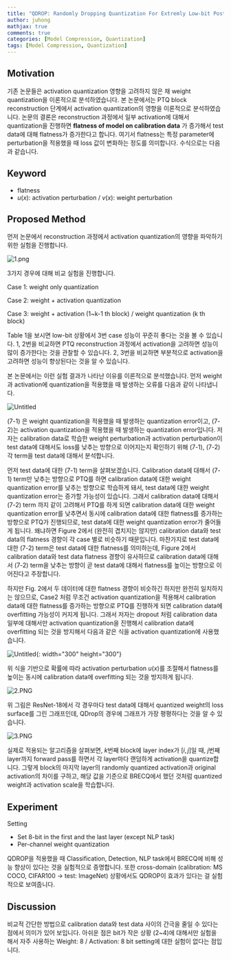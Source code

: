 ```yaml
---
title: "QDROP: Randomly Dropping Quantization For Extremly Low-bit Post-Training Quantization"
author: juhong
mathjax: true
comments: true
categories: [Model Compression, Quantization]
tags: [Model Compression, Quantization]
---
```


## **Motivation**

기존 논문들은 activation quantization 영향을 고려하지 않은 채 weight quantization을 이론적으로 분석하였습니다. 본 논문에서는 PTQ block reconstruction 단계에서 activation quantization의 영향을 이론적으로 분석하였습니다. 논문의 결론은 reconstruction 과정에서 일부 activation에 대해서 quantization을 진행하면 **flatness of model on calibration data** 가 증가해서 test data에 대해 flatness가 증가한다고 합니다. 여기서 flatness는 특정 parameter에 perturbation을 적용했을 때 loss 값이 변화하는 정도를 의미합니다. 수식으로는 다음과 같습니다.

## **Keyword**

- flatness
- $u(x)$: activation perturbation / $v(x)$: weight perturbation

## **Proposed Method**

먼저 논문에서 reconstruction 과정에서 activation quantization의 영향을 파악하기 위한 실험을 진행합니다.

![1.png]({{site.url}}/assets/img/63.png)

3가지 경우에 대해 비교 실험을 진행합니다.

Case 1: weight only quantization

Case 2: weight + activation quantization

Case 3: weight + activation (1~k-1 th block) / weight quantization (k th block)

Table 1을 보시면 low-bit 상황에서 3번 case 성능이 꾸준히 좋다는 것을 볼 수 있습니다. 1, 2번을 비교하면 PTQ reconstruction 과정에서 activation을 고려하면 성능이 많이 증가한다는 것을 관찰할 수 있습니다. 2, 3번을 비교하면 부분적으로 activation을 고려하면 성능이 향상된다는 것을 알 수 있습니다.

본 논문에서는 이런 실험 결과가 나타난 이유를 이론적으로 분석했습니다. 먼저 weight과 activation에 quantization을 적용했을 때 발생하는 오류를 다음과 같이 나타냅니다.

![Untitled]({{site.url}}/assets/img/67.png)

(7-1) 은 weight quantization을 적용했을 때 발생하는 quantization error이고, (7-2)는 activation quantization을 적용했을 때 발생하는 quantization error입니다.  저자는 calibration data로 학습한 weight perturbation과 activation perturbation이 test data에 대해서도 loss를 낮추는 방향으로 이어지는지 확인하기 위해 (7-1), (7-2) 각 term을 test data에 대해서 분석합니다.

먼저 test data에 대한 (7-1) term을 살펴보겠습니다. Calibration data에 대해서 (7-1) term만 낮추는 방향으로 PTQ를 하면 calibration data에 대한 weight quantization error를 낮추는 방향으로 학습하게 돼서, test data에 대한 weight quantization error는 증가할 가능성이 있습니다. 그래서 calibration data에 대해서 (7-2) term 까지 같이 고려해서 PTQ를 하게 되면 calibration data에 대한 weight quantization error를 낮추면서 동시에 calibration data에 대한 flatness를 증가하는 방향으로 PTQ가 진행되므로, test data에 대한 weight quantization error가 줄어들게 됩니다. 왜냐하면 Figure 2에서 (완전히 겹치지는 않지만) calibration data와 test data의 flatness 경향이 각 case 별로 비슷하기 때문입니다. 마찬가지로 test data에 대한 (7-2) term은 test data에 대한 flatness를 의미하는데, Figure 2에서 calibration data와 test data flatness 경향이 유사하므로 calibration data에 대해서 (7-2) term을 낮추는 방향이 곧 test data에 대해서 flatness를 높이는 방향으로 이어진다고 주장합니다.

하지만 Fig. 2에서 두 데이터에 대한 flatness 경향이 비슷하긴 하지만 완전히 일치하지는 않으므로, Case2 처럼 무조건 activation quantization을 적용해서 calibration data에 대한 flatness를 증가하는 방향으로 PTQ를 진행하게 되면 calibration data에 overfitting 가능성이 커지게 됩니다. 그래서 저자는 dropout 처럼 calibration data 일부에 대해서만 activation quantization을 진행해서 calibration data에 overfitting 되는 것을 방지해서 다음과 같은 식을 activation quantization에 사용했습니다.

![Untitled]({{site.url}}/assets/img/66.png){: width="300" height="300"}

위 식을 기반으로 확률에 따라 activation perturbation $u(x)$를 조절해서 flatness를 높이는 동시에 calibration data에 overfitting 되는 것을 방지하게 됩니다.

![2.PNG]({{site.url}}/assets/img/64.png)

위 그림은 ResNet-18에서 각 경우마다 test data에 대해서 quantized weight의 loss surface를 그린 그래프인데, QDrop의 경우에 그래프가 가장 평평하다는 것을 알 수 있습니다.

![3.PNG]({{site.url}}/assets/img/65.png)

실제로 적용되는 알고리즘을 살펴보면, $k$번째 block에 layer index가 $[i, j]$일 때, $j$번째 layer까지 forward pass를 하면서 각 layer마다 랜덤하게 activation을 quantize합니다. 그렇게 block의 마지막 layer의 randomly quantized activation과 original activation의 차이를 구하고, 해당 값을 기준으로 BRECQ에서 했던 것처럼 quantized weight과 activation scale을 학습합니다.

## **Experiment**

Setting

- Set 8-bit in the first and the last layer (except NLP task)
- Per-channel weight quantization

QDROP을 적용했을 때 Classification, Detection, NLP task에서 BRECQ에 비해 성능 향상이 있다는 것을 실험적으로 증명합니다. 또한 cross-domain (calibration: MS COCO, CIFAR100 → test: ImageNet) 상황에서도 QDROP이 효과가 있다는 걸 실험적으로 보여줍니다.

## **Discussion**

비교적 간단한 방법으로 calibration data와 test data 사이의 간극을 줄일 수 있다는 점에서 의미가 있어 보입니다. 아쉬운 점은 bit가 작은 상황 (2~4)에 대해서만 실험을 해서 자주 사용하는 Weight: 8 / Activation: 8 bit setting에 대한 실험이 없다는 점입니다.
